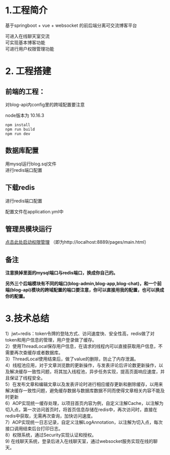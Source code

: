 # 1.工程简介 
基于springboot + vue + websocket 的前后端分离可交流博客平台

可进入在线聊天室交流<br>
可实现基本博客功能<br>
可进行用户权限管理功能<br>

# 2. 工程搭建
## 前端的工程：
对blog-api内config里的跨域配置要注意

node版本为 10.16.3

```
npm install
npm run build
npm run dev
```

## 数据库配置
用mysql运行blog.sql文件<br>
进行redis端口配置

## 下载redis
进行redis端口配置

配置文件在application.yml中

## 管理员模块运行

[点击此处启动权限管理](http://localhost:8889/pages/main.html) （即为http://localhost:8889/pages/main.html）

## 备注

**注意换掉里面的mysql端口与redis端口，换成你自己的。**

**另外三个后端模块有不同的端口(blog-admin,blog-app,blog-chat)，和一个前端(blog-api)模块的跨域配置的端口要注意，你可以直接用我的配置，也可以换成你的配置。**

# 3.技术总结
1）jwt+redis：token令牌的登陆方式、访问速度快、安全性高，redis做了对token和用户信息的管理，用户登录做了缓存。<br>
2）使用ThreadLocal保存用户信息，在请求的线程内可以直接获取用户信息，不需要再次查缓存或者数据库。<br>
3）ThreadLocal使用结束后，做了value的删除，防止了内存泄漏。<br>
4）线程池应用，对于文章浏览数的更新操作，与发表评论后评论数更新操作，以及解决缓存一致性问题，将其加入线程池，异步任务实现，提高页面响应速度，并且保证了线程安全。<br>
5）在发布文章和编辑文章以及发表评论时进行相应缓存更新和删除缓存，以用来解决缓存一致性问题，避免缓存数据与数据库数据不同而使得文章相关内容不能及时更新<br>
6）AOP实现统一缓存处理，以项目首页内容为例，自定义注解Cache，以注解为切入点，第一次访问首页时，将首页信息存储在redis中，再次访问时，直接在redis中获取，无需再次查询，加快访问速度。<br>
7）AOP实现统一日志记录，自定义注解LogAnnotation，以注解为切入点，每次接口调用结束后台打印日志。<br>
8）权限系统，通过Security实现认证和授权。<br>
9) 在线聊天系统，登录后进入在线聊天室，通过websocket服务实现在线的聊天。<br>
